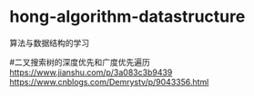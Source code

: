 # hong-algorithm-datastructure
算法与数据结构的学习

#二叉搜索树的深度优先和广度优先遍历
https://www.jianshu.com/p/3a083c3b9439
https://www.cnblogs.com/Demrystv/p/9043356.html
